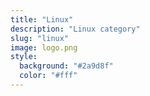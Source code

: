 ```yaml
---
title: "Linux"
description: "Linux category"
slug: "linux"
image: logo.png
style:
  background: "#2a9d8f"
  color: "#fff"
---
```

